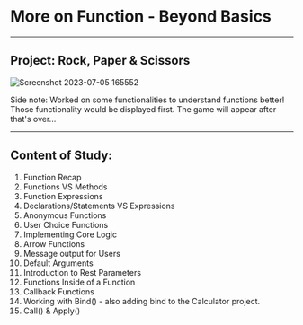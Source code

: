 # More on Function - Beyond Basics

---

## Project: Rock, Paper & Scissors

![Screenshot 2023-07-05 165552](https://github.com/bhagirathsinhp/JS-Functions/assets/113514121/116d41eb-8aac-45ce-8110-897c45eb4aee)

Side note: Worked on some functionalities to understand functions better!
Those functionality would be displayed first. 
The game will appear after that's over...

---

## Content of Study:

1. Function Recap
2. Functions VS Methods
3. Function Expressions
4. Declarations/Statements VS Expressions
5. Anonymous Functions
6. User Choice Functions
7. Implementing Core Logic
8. Arrow Functions
9. Message output for Users
10. Default Arguments
11. Introduction to Rest Parameters
12. Functions Inside of a Function
13. Callback Functions
14. Working with Bind() - also adding bind to the Calculator project.
15. Call() & Apply()

